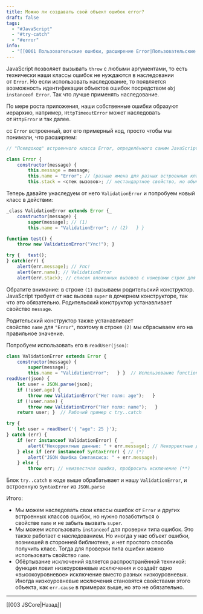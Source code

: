 ```yaml
---
title: Можно ли создавать свой объект ошибок error?
draft: false
tags:
  - "#JavaScript"
  - "#try-catch"
  - "#error"
info:
  - "[[0061 Пользовательские ошибки, расширение Error|Пользовательские ошибки, расширение Error]]"
---
```

JavaScript позволяет вызывать `throw` с любыми аргументами, то есть технически наши классы ошибок не нуждаются в наследовании от `Error`. Но если использовать наследование, то появляется возможность идентификации объектов ошибок посредством `obj instanceof Error`. Так что лучше применять наследование.

По мере роста приложения, наши собственные ошибки образуют иерархию, например, `HttpTimeoutError` может наследовать от `HttpError` и так далее.

сс `Error` встроенный, вот его примерный код, просто чтобы мы понимали, что расширяем:

```javascript
// "Псевдокод" встроенного класса Error, определённого самим JavaScript

class Error {
	constructor(message) {
		this.message = message;
		this.name = "Error"; // (разные имена для разных встроенных классов ошибок)
		this.stack = <стек вызовов>; // нестандартное свойство, но обычно поддерживается   } }`
```

Теперь давайте унаследуем от него `ValidationError` и попробуем новый класс в действии:

```javascript
_class ValidationError extends Error {_
	constructor(message) {
		super(message); // (1)
		this.name = "ValidationError"; // (2)   } }

function test() {
	throw new ValidationError("Упс!"); }

try {   test();
} catch(err) {
	alert(err.message); // Упс!
	alert(err.name); // ValidationError
	alert(err.stack); // список вложенных вызовов с номерами строк для каждого }`
```

Обратите внимание: в строке `(1)` вызываем родительский конструктор. JavaScript требует от нас вызова `super` в дочернем конструкторе, так что это обязательно. Родительский конструктор устанавливает свойство `message`.

Родительский конструктор также устанавливает свойство `name` для `"Error"`, поэтому в строке `(2)` мы сбрасываем его на правильное значение.

Попробуем использовать его в `readUser(json)`:

```javascript
class ValidationError extends Error {
	constructor(message) {
		super(message);
		this.name = "ValidationError";   } }  // Использование function
readUser(json) {
	let user = JSON.parse(json);
	if (!user.age) {
		throw new ValidationError("Нет поля: age");   }
	if (!user.name) {
		throw new ValidationError("Нет поля: name");   }
	return user; }  // Рабочий пример с try..catch

try {
	let user = readUser('{ "age": 25 }');
} catch (err) {
	if (err instanceof ValidationError) {     _
		alert("Некорректные данные: " + err.message); // Некорректные данные: Нет поля: name_
	} else if (err instanceof SyntaxError) { // (*)
		alert("JSON Ошибка Синтаксиса: " + err.message);
	} else {
		throw err; // неизвестная ошибка, пробросить исключение (**)   } }`
```

Блок `try..catch` в коде выше обрабатывает и нашу `ValidationError`, и встроенную `SyntaxError` из `JSON.parse`

Итого:

- Мы можем наследовать свои классы ошибок от `Error` и других встроенных классов ошибок, но нужно позаботиться о свойстве `name` и не забыть вызвать `super`.
- Мы можем использовать `instanceof` для проверки типа ошибок. Это также работает с наследованием. Но иногда у нас объект ошибки, возникшей в сторонней библиотеке, и нет простого способа получить класс. Тогда для проверки типа ошибки можно использовать свойство `name`.
- Обёртывание исключений является распространённой техникой: функция ловит низкоуровневые исключения и создаёт одно «высокоуровневое» исключение вместо разных низкоуровневых. Иногда низкоуровневые исключения становятся свойствами этого объекта, как `err.cause` в примерах выше, но это не обязательно.

---

[[003 JSCore|Назад]]
